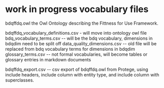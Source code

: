 
# work in progress vocabulary files

bdqffdq.owl the Owl Ontology describing the Fittness for Use Framework.

bdqffdq_vocabulary_definitions.csv  - will move into ontology owl file
bdq_vocabulary_terms.csv -- will be the bdq vocabulary, dimensions in bdqdim need to be split off
data_quality_dimensions.csv -- old file will be replaced from bdq vocabulary terms for dimensions in bdqdim
glossary_terms.csv -- not formal vocabularies, will become tables or glossary entries in markdown documents

bdqffdq_export.csv -- csv export of bdqffdq.owl from Protege, using include headers, include column with entity type, and include column with superclasses.  
